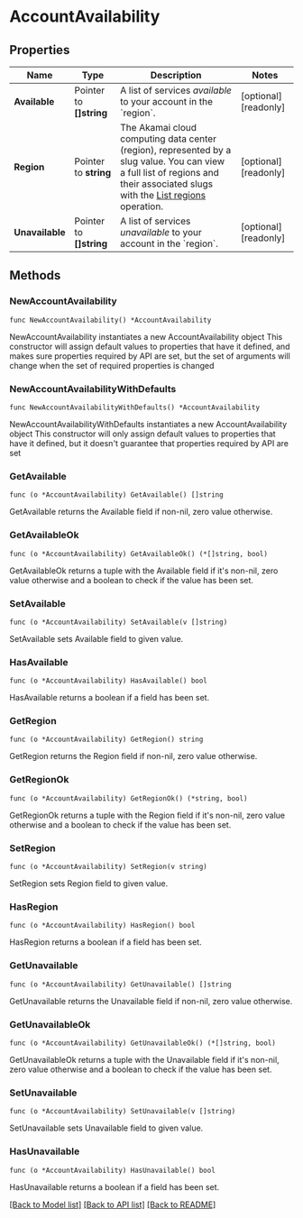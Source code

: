# AccountAvailability

## Properties

Name | Type | Description | Notes
------------ | ------------- | ------------- | -------------
**Available** | Pointer to **[]string** | A list of services _available_ to your account in the &#x60;region&#x60;. | [optional] [readonly] 
**Region** | Pointer to **string** | The Akamai cloud computing data center (region), represented by a slug value. You can view a full list of regions and their associated slugs with the [List regions](https://techdocs.akamai.com/linode-api/reference/get-regions) operation. | [optional] [readonly] 
**Unavailable** | Pointer to **[]string** | A list of services _unavailable_ to your account in the &#x60;region&#x60;. | [optional] [readonly] 

## Methods

### NewAccountAvailability

`func NewAccountAvailability() *AccountAvailability`

NewAccountAvailability instantiates a new AccountAvailability object
This constructor will assign default values to properties that have it defined,
and makes sure properties required by API are set, but the set of arguments
will change when the set of required properties is changed

### NewAccountAvailabilityWithDefaults

`func NewAccountAvailabilityWithDefaults() *AccountAvailability`

NewAccountAvailabilityWithDefaults instantiates a new AccountAvailability object
This constructor will only assign default values to properties that have it defined,
but it doesn't guarantee that properties required by API are set

### GetAvailable

`func (o *AccountAvailability) GetAvailable() []string`

GetAvailable returns the Available field if non-nil, zero value otherwise.

### GetAvailableOk

`func (o *AccountAvailability) GetAvailableOk() (*[]string, bool)`

GetAvailableOk returns a tuple with the Available field if it's non-nil, zero value otherwise
and a boolean to check if the value has been set.

### SetAvailable

`func (o *AccountAvailability) SetAvailable(v []string)`

SetAvailable sets Available field to given value.

### HasAvailable

`func (o *AccountAvailability) HasAvailable() bool`

HasAvailable returns a boolean if a field has been set.

### GetRegion

`func (o *AccountAvailability) GetRegion() string`

GetRegion returns the Region field if non-nil, zero value otherwise.

### GetRegionOk

`func (o *AccountAvailability) GetRegionOk() (*string, bool)`

GetRegionOk returns a tuple with the Region field if it's non-nil, zero value otherwise
and a boolean to check if the value has been set.

### SetRegion

`func (o *AccountAvailability) SetRegion(v string)`

SetRegion sets Region field to given value.

### HasRegion

`func (o *AccountAvailability) HasRegion() bool`

HasRegion returns a boolean if a field has been set.

### GetUnavailable

`func (o *AccountAvailability) GetUnavailable() []string`

GetUnavailable returns the Unavailable field if non-nil, zero value otherwise.

### GetUnavailableOk

`func (o *AccountAvailability) GetUnavailableOk() (*[]string, bool)`

GetUnavailableOk returns a tuple with the Unavailable field if it's non-nil, zero value otherwise
and a boolean to check if the value has been set.

### SetUnavailable

`func (o *AccountAvailability) SetUnavailable(v []string)`

SetUnavailable sets Unavailable field to given value.

### HasUnavailable

`func (o *AccountAvailability) HasUnavailable() bool`

HasUnavailable returns a boolean if a field has been set.


[[Back to Model list]](../README.md#documentation-for-models) [[Back to API list]](../README.md#documentation-for-api-endpoints) [[Back to README]](../README.md)


